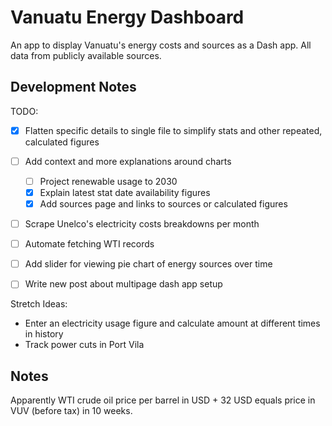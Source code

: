 # Vanuatu Energy Dashboard

An app to display Vanuatu's energy costs and sources as a Dash app.
All data from publicly available sources.

## Development Notes

TODO:
- [x] Flatten specific details to single file to simplify stats and other repeated, calculated figures
- [ ] Add context and more explanations around charts
  - [ ] Project renewable usage to 2030
  - [x] Explain latest stat date availability figures
  - [x] Add sources page and links to sources or calculated figures

- [ ] Scrape Unelco's electricity costs breakdowns per month
- [ ] Automate fetching WTI records
 
- [ ] Add slider for viewing pie chart of energy sources over time

- [ ] Write new post about multipage dash app setup

Stretch Ideas:
- Enter an electricity usage figure and calculate amount at different times in history
- Track power cuts in Port Vila

## Notes

Apparently WTI crude oil price per barrel in USD + 32 USD equals price in VUV (before tax) in 10 weeks.